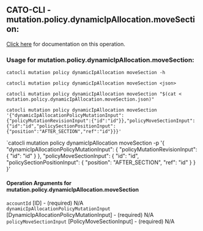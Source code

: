 
## CATO-CLI - mutation.policy.dynamicIpAllocation.moveSection:
[Click here](https://api.catonetworks.com/documentation/#mutation-mutation.policy.dynamicIpAllocation.moveSection) for documentation on this operation.

### Usage for mutation.policy.dynamicIpAllocation.moveSection:

`catocli mutation policy dynamicIpAllocation moveSection -h`

`catocli mutation policy dynamicIpAllocation moveSection <json>`

`catocli mutation policy dynamicIpAllocation moveSection "$(cat < mutation.policy.dynamicIpAllocation.moveSection.json)"`

`catocli mutation policy dynamicIpAllocation moveSection '{"dynamicIpAllocationPolicyMutationInput":{"policyMutationRevisionInput":{"id":"id"}},"policyMoveSectionInput":{"id":"id","policySectionPositionInput":{"position":"AFTER_SECTION","ref":"id"}}}'`

`catocli mutation policy dynamicIpAllocation moveSection -p '{
    "dynamicIpAllocationPolicyMutationInput": {
        "policyMutationRevisionInput": {
            "id": "id"
        }
    },
    "policyMoveSectionInput": {
        "id": "id",
        "policySectionPositionInput": {
            "position": "AFTER_SECTION",
            "ref": "id"
        }
    }
}'


#### Operation Arguments for mutation.policy.dynamicIpAllocation.moveSection ####

`accountId` [ID] - (required) N/A    
`dynamicIpAllocationPolicyMutationInput` [DynamicIpAllocationPolicyMutationInput] - (required) N/A    
`policyMoveSectionInput` [PolicyMoveSectionInput] - (required) N/A    
